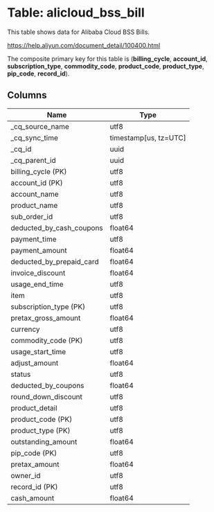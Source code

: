 # Table: alicloud_bss_bill

This table shows data for Alibaba Cloud BSS Bills.

https://help.aliyun.com/document_detail/100400.html

The composite primary key for this table is (**billing_cycle**, **account_id**, **subscription_type**, **commodity_code**, **product_code**, **product_type**, **pip_code**, **record_id**).

## Columns

| Name          | Type          |
| ------------- | ------------- |
|_cq_source_name|utf8|
|_cq_sync_time|timestamp[us, tz=UTC]|
|_cq_id|uuid|
|_cq_parent_id|uuid|
|billing_cycle (PK)|utf8|
|account_id (PK)|utf8|
|account_name|utf8|
|product_name|utf8|
|sub_order_id|utf8|
|deducted_by_cash_coupons|float64|
|payment_time|utf8|
|payment_amount|float64|
|deducted_by_prepaid_card|float64|
|invoice_discount|float64|
|usage_end_time|utf8|
|item|utf8|
|subscription_type (PK)|utf8|
|pretax_gross_amount|float64|
|currency|utf8|
|commodity_code (PK)|utf8|
|usage_start_time|utf8|
|adjust_amount|float64|
|status|utf8|
|deducted_by_coupons|float64|
|round_down_discount|utf8|
|product_detail|utf8|
|product_code (PK)|utf8|
|product_type (PK)|utf8|
|outstanding_amount|float64|
|pip_code (PK)|utf8|
|pretax_amount|float64|
|owner_id|utf8|
|record_id (PK)|utf8|
|cash_amount|float64|
